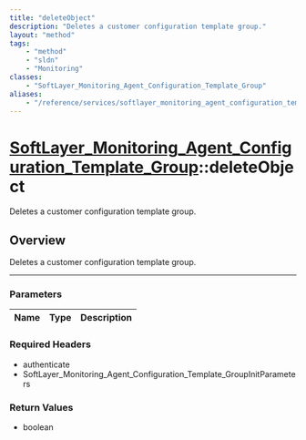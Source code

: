 ```yaml
---
title: "deleteObject"
description: "Deletes a customer configuration template group."
layout: "method"
tags:
    - "method"
    - "sldn"
    - "Monitoring"
classes:
    - "SoftLayer_Monitoring_Agent_Configuration_Template_Group"
aliases:
    - "/reference/services/softlayer_monitoring_agent_configuration_template_group/deleteObject"
---
```

# [SoftLayer_Monitoring_Agent_Configuration_Template_Group](/reference/services/SoftLayer_Monitoring_Agent_Configuration_Template_Group)::deleteObject

Deletes a customer configuration template group.


## Overview 
Deletes a customer configuration template group. 

-----

### Parameters 
|Name | Type | Description |
| --- | --- | --- |


### Required Headers
* authenticate
* SoftLayer_Monitoring_Agent_Configuration_Template_GroupInitParameters


### Return Values
* boolean




